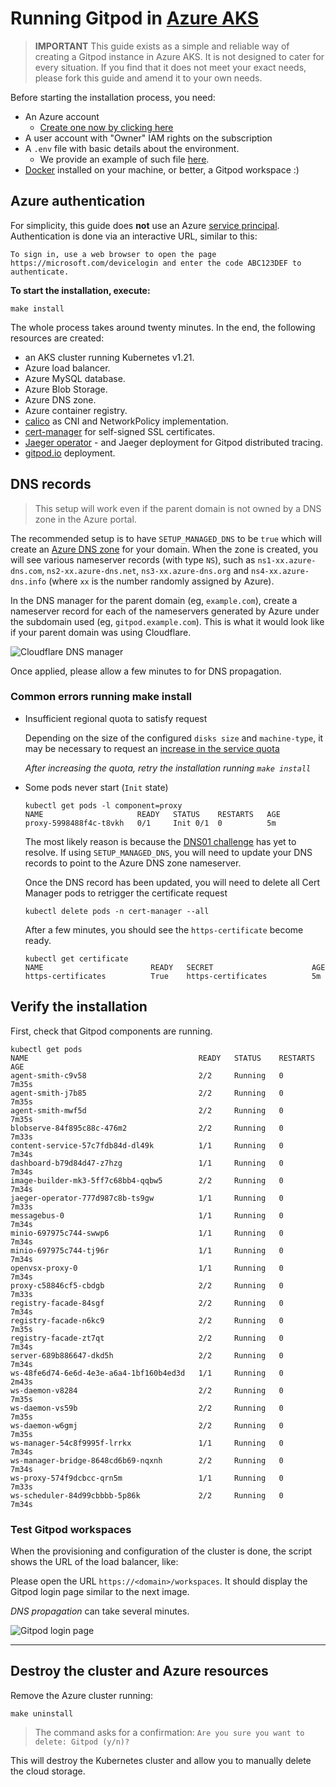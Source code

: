 # Running Gitpod in [Azure AKS](https://azure.microsoft.com/en-gb/services/kubernetes-service/)

> **IMPORTANT** This guide exists as a simple and reliable way of creating a Gitpod instance in Azure AKS. It
> is not designed to cater for every situation. If you find that it does not meet your exact needs,
> please fork this guide and amend it to your own needs.

Before starting the installation process, you need:

- An Azure account
  - [Create one now by clicking here](https://azure.microsoft.com/en-gb/free/)
- A user account with "Owner" IAM rights on the subscription
- A `.env` file with basic details about the environment.
  - We provide an example of such file [here](.env.example).
- [Docker](https://docs.docker.com/engine/install/) installed on your machine, or better, a Gitpod workspace :) 

## Azure authentication

For simplicity, this guide does **not** use an Azure [service principal](https://docs.microsoft.com/en-us/azure/active-directory/develop/howto-create-service-principal-portal).
Authentication is done via an interactive URL, similar to this:

```shell
To sign in, use a web browser to open the page https://microsoft.com/devicelogin and enter the code ABC123DEF to authenticate.
```

**To start the installation, execute:**

```shell
make install
```

The whole process takes around twenty minutes. In the end, the following resources are created:

- an AKS cluster running Kubernetes v1.21.
- Azure load balancer.
- Azure MySQL database.
- Azure Blob Storage.
- Azure DNS zone.
- Azure container registry.
- [calico](https://docs.projectcalico.org) as CNI and NetworkPolicy implementation.
- [cert-manager](https://cert-manager.io/) for self-signed SSL certificates.
- [Jaeger operator](https://github.com/jaegertracing/helm-charts/tree/main/charts/jaeger-operator) - and Jaeger deployment for Gitpod distributed tracing.
- [gitpod.io](https://github.com/gitpod-io/gitpod) deployment.

## DNS records

> This setup will work even if the parent domain is not owned by a DNS zone in the Azure portal.

The recommended setup is to have `SETUP_MANAGED_DNS` to be `true` which will create an
[Azure DNS zone](https://docs.microsoft.com/en-us/azure/dns/dns-zones-records) for your
domain. When the zone is created, you will see various nameserver records (with type `NS`), such
as `ns1-xx.azure-dns.com`, `ns2-xx.azure-dns.net`, `ns3-xx.azure-dns.org` and `ns4-xx.azure-dns.info`
(where `xx` is the number randomly assigned by Azure).

In the DNS manager for the parent domain (eg, `example.com`), create a nameserver record for
each of the nameservers generated by Azure under the subdomain used (eg, `gitpod.example.com`).
This is what it would look like if your parent domain was using Cloudflare.

![Cloudflare DNS manager](./images/dns-record.png "Cloudflare DNS manager")

Once applied, please allow a few minutes to for DNS propagation.

### Common errors running make install

- Insufficient regional quota to satisfy request

  Depending on the size of the configured `disks size` and `machine-type`,
  it may be necessary to request an [increase in the service quota](https://docs.microsoft.com/en-us/azure/azure-resource-manager/management/azure-subscription-service-limits)

  *After increasing the quota, retry the installation running `make install`*

- Some pods never start (`Init` state)

  ```shell
  kubectl get pods -l component=proxy
  NAME                     READY   STATUS    RESTARTS   AGE
  proxy-5998488f4c-t8vkh   0/1     Init 0/1  0          5m
  ```

  The most likely reason is because the [DNS01 challenge](https://cert-manager.io/docs/configuration/acme/dns01/) has yet to resolve. If using `SETUP_MANAGED_DNS`, you will need to update your DNS records to point to the Azure DNS zone nameserver.

  Once the DNS record has been updated, you will need to delete all Cert Manager pods to retrigger the certificate request

  ```shell
  kubectl delete pods -n cert-manager --all
  ```

  After a few minutes, you should see the `https-certificate` become ready.

  ```shell
  kubectl get certificate
  NAME                        READY   SECRET                      AGE
  https-certificates          True    https-certificates          5m
  ```

## Verify the installation

First, check that Gitpod components are running.

```shell
kubectl get pods
NAME                                      READY   STATUS    RESTARTS   AGE
agent-smith-c9v58                         2/2     Running   0          7m35s
agent-smith-j7b85                         2/2     Running   0          7m35s
agent-smith-mwf5d                         2/2     Running   0          7m35s
blobserve-84f895c88c-476m2                2/2     Running   0          7m33s
content-service-57c7fdb84d-dl49k          1/1     Running   0          7m34s
dashboard-b79d84d47-z7hzg                 1/1     Running   0          7m34s
image-builder-mk3-5ff7c68bb4-qqbw5        2/2     Running   0          7m34s
jaeger-operator-777d987c8b-ts9gw          1/1     Running   0          7m33s
messagebus-0                              1/1     Running   0          7m34s
minio-697975c744-swwp6                    1/1     Running   0          7m34s
minio-697975c744-tj96r                    1/1     Running   0          7m34s
openvsx-proxy-0                           1/1     Running   0          7m34s
proxy-c58846cf5-cbdgb                     2/2     Running   0          7m33s
registry-facade-84sgf                     2/2     Running   0          7m34s
registry-facade-n6kc9                     2/2     Running   0          7m35s
registry-facade-zt7qt                     2/2     Running   0          7m34s
server-689b886647-dkd5h                   2/2     Running   0          7m34s
ws-48fe6d74-6e6d-4e3e-a6a4-1bf160b4ed3d   1/1     Running   0          2m43s
ws-daemon-v8284                           2/2     Running   0          7m35s
ws-daemon-vs59b                           2/2     Running   0          7m35s
ws-daemon-w6gmj                           2/2     Running   0          7m35s
ws-manager-54c8f9995f-lrrkx               1/1     Running   0          7m34s
ws-manager-bridge-8648cd6b69-nqxnh        2/2     Running   0          7m34s
ws-proxy-574f9dcbcc-qrn5m                 1/1     Running   0          7m33s
ws-scheduler-84d99cbbbb-5p86k             2/2     Running   0          7m34s
```

### Test Gitpod workspaces

When the provisioning and configuration of the cluster is done, the script shows the URL of the load balancer,
like:

Please open the URL `https://<domain>/workspaces`.
It should display the Gitpod login page similar to the next image.

*DNS propagation* can take several minutes.

![Gitpod login page](./images/gitpod-login.png "Gitpod Login Page")

----

## Destroy the cluster and Azure resources

Remove the Azure cluster running:

```shell
make uninstall
```

> The command asks for a confirmation:
> `Are you sure you want to delete: Gitpod (y/n)?`

This will destroy the Kubernetes cluster and allow you to manually delete the cloud storage.
